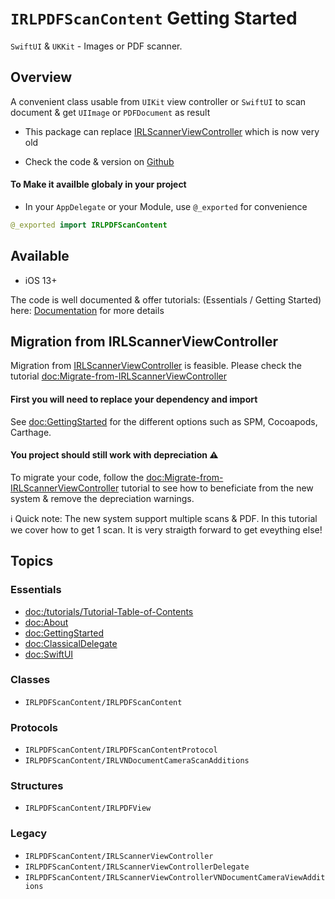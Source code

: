 # ``IRLPDFScanContent`` Getting Started
`SwiftUI` & `UKKit` - Images or PDF scanner.

## Overview
A convenient class usable from `UIKit` view controller or `SwiftUI` to scan document & get `UIImage` or `PDFDocument` as result

- This package can replace [IRLScannerViewController](https://github.com/charlymr/IRLDocumentScanner) which is now very old

- Check the code & version on [Github](https://github.com/charlymr/IRLPDFScanContent) 

#### To Make it availble globaly in your project

- In your `AppDelegate` or your Module, use `@_exported` for convenience
```swift
@_exported import IRLPDFScanContent
```

## Available

- iOS 13+

The code is well documented & offer tutorials: (Essentials / Getting Started) here: [Documentation](https://irlpdfscancontent.irlmobile.com/tutorials/tutorial-table-of-contents) for more details

## Migration from IRLScannerViewController
Migration from [IRLScannerViewController](https://github.com/charlymr/IRLDocumentScanner) is feasible. Please check the tutorial <doc:Migrate-from-IRLScannerViewController>

#### First you will need to replace your dependency and **import**
See <doc:GettingStarted> for the different options such as SPM, Cocoapods, Carthage.

#### You project should still work with depreciation ⚠️
To migrate your code, follow the <doc:Migrate-from-IRLScannerViewController> tutorial to see how to beneficiate from the new system & remove the depreciation warnings.

ℹ️ Quick note: The new system support multiple scans & PDF. In this tutorial we cover how to get 1 scan. It is very straigth forward to get eveything else!

## Topics

### Essentials

- <doc:/tutorials/Tutorial-Table-of-Contents>
- <doc:About>
- <doc:GettingStarted>
- <doc:ClassicalDelegate>
- <doc:SwiftUI>

### Classes

- ``IRLPDFScanContent/IRLPDFScanContent``

### Protocols

- ``IRLPDFScanContent/IRLPDFScanContentProtocol``
- ``IRLPDFScanContent/IRLVNDocumentCameraScanAdditions``

### Structures

- ``IRLPDFScanContent/IRLPDFView``

### Legacy

- ``IRLPDFScanContent/IRLScannerViewController``
- ``IRLPDFScanContent/IRLScannerViewControllerDelegate``
- ``IRLPDFScanContent/IRLScannerViewControllerVNDocumentCameraViewAdditions``

